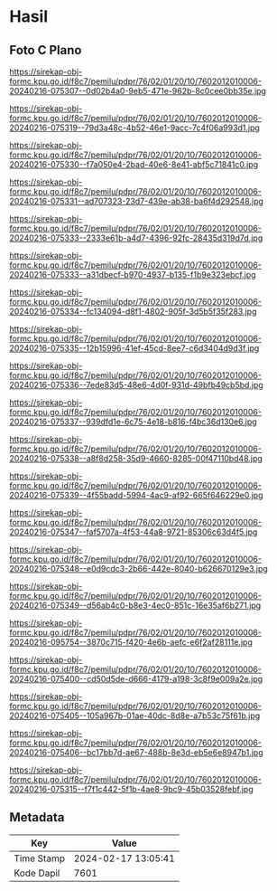 # Hasil

## Foto C Plano

https://sirekap-obj-formc.kpu.go.id/f8c7/pemilu/pdpr/76/02/01/20/10/7602012010006-20240216-075307--0d02b4a0-9eb5-471e-962b-8c0cee0bb35e.jpg

https://sirekap-obj-formc.kpu.go.id/f8c7/pemilu/pdpr/76/02/01/20/10/7602012010006-20240216-075319--79d3a48c-4b52-46e1-9acc-7c4f06a993d1.jpg

https://sirekap-obj-formc.kpu.go.id/f8c7/pemilu/pdpr/76/02/01/20/10/7602012010006-20240216-075330--f7a050e4-2bad-40e6-8e41-abf5c71841c0.jpg

https://sirekap-obj-formc.kpu.go.id/f8c7/pemilu/pdpr/76/02/01/20/10/7602012010006-20240216-075331--ad707323-23d7-439e-ab38-ba6f4d292548.jpg

https://sirekap-obj-formc.kpu.go.id/f8c7/pemilu/pdpr/76/02/01/20/10/7602012010006-20240216-075333--2333e61b-a4d7-4396-92fc-28435d319d7d.jpg

https://sirekap-obj-formc.kpu.go.id/f8c7/pemilu/pdpr/76/02/01/20/10/7602012010006-20240216-075333--a31dbecf-b970-4937-b135-f1b9e323ebcf.jpg

https://sirekap-obj-formc.kpu.go.id/f8c7/pemilu/pdpr/76/02/01/20/10/7602012010006-20240216-075334--fc134094-d8f1-4802-905f-3d5b5f35f283.jpg

https://sirekap-obj-formc.kpu.go.id/f8c7/pemilu/pdpr/76/02/01/20/10/7602012010006-20240216-075335--12b15996-41ef-45cd-8ee7-c6d3404d9d3f.jpg

https://sirekap-obj-formc.kpu.go.id/f8c7/pemilu/pdpr/76/02/01/20/10/7602012010006-20240216-075336--7ede83d5-48e6-4d0f-931d-49bfb49cb5bd.jpg

https://sirekap-obj-formc.kpu.go.id/f8c7/pemilu/pdpr/76/02/01/20/10/7602012010006-20240216-075337--939dfd1e-6c75-4e18-b816-f4bc36d130e6.jpg

https://sirekap-obj-formc.kpu.go.id/f8c7/pemilu/pdpr/76/02/01/20/10/7602012010006-20240216-075338--a8f8d258-35d9-4660-8285-00f47110bd48.jpg

https://sirekap-obj-formc.kpu.go.id/f8c7/pemilu/pdpr/76/02/01/20/10/7602012010006-20240216-075339--4f55badd-5994-4ac9-af92-665f646229e0.jpg

https://sirekap-obj-formc.kpu.go.id/f8c7/pemilu/pdpr/76/02/01/20/10/7602012010006-20240216-075347--faf5707a-4f53-44a8-9721-85306c63d4f5.jpg

https://sirekap-obj-formc.kpu.go.id/f8c7/pemilu/pdpr/76/02/01/20/10/7602012010006-20240216-075348--e0d9cdc3-2b66-442e-8040-b626670129e3.jpg

https://sirekap-obj-formc.kpu.go.id/f8c7/pemilu/pdpr/76/02/01/20/10/7602012010006-20240216-075349--d56ab4c0-b8e3-4ec0-851c-16e35af6b271.jpg

https://sirekap-obj-formc.kpu.go.id/f8c7/pemilu/pdpr/76/02/01/20/10/7602012010006-20240216-095754--3870c715-f420-4e6b-aefc-e6f2af28111e.jpg

https://sirekap-obj-formc.kpu.go.id/f8c7/pemilu/pdpr/76/02/01/20/10/7602012010006-20240216-075400--cd50d5de-d666-4179-a198-3c8f9e009a2e.jpg

https://sirekap-obj-formc.kpu.go.id/f8c7/pemilu/pdpr/76/02/01/20/10/7602012010006-20240216-075405--105a967b-01ae-40dc-8d8e-a7b53c75f61b.jpg

https://sirekap-obj-formc.kpu.go.id/f8c7/pemilu/pdpr/76/02/01/20/10/7602012010006-20240216-075406--bc17bb7d-ae67-488b-8e3d-eb5e6e8947b1.jpg

https://sirekap-obj-formc.kpu.go.id/f8c7/pemilu/pdpr/76/02/01/20/10/7602012010006-20240216-075315--f7f1c442-5f1b-4ae8-9bc9-45b03528febf.jpg


## Metadata

| Key        | Value               |
| ---------- | ------------------- |
| Time Stamp | 2024-02-17 13:05:41 |
| Kode Dapil | 7601                |



